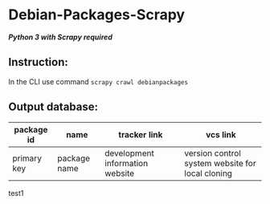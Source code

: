 # Debian-Packages-Scrapy
***Python 3 with Scrapy required***
## Instruction:
In the CLI use command
``` scrapy crawl debianpackages ```
## Output database:
| package id  |     name     |           tracker link          |                     vcs link                     |
| ----------- | ------------ | ------------------------------- | ------------------------------------------------ |
| primary key | package name | development information website | version control system website for local cloning |

test1